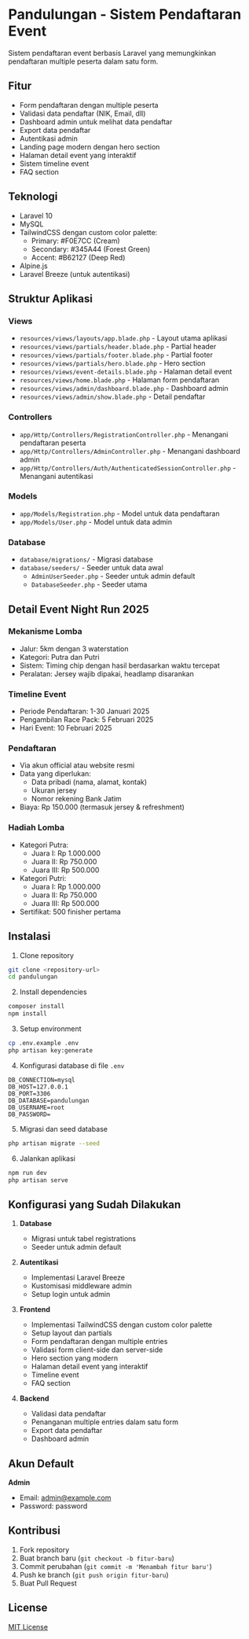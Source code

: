 # Pandulungan - Sistem Pendaftaran Event

Sistem pendaftaran event berbasis Laravel yang memungkinkan pendaftaran multiple peserta dalam satu form.

## Fitur

- Form pendaftaran dengan multiple peserta
- Validasi data pendaftar (NIK, Email, dll)
- Dashboard admin untuk melihat data pendaftar
- Export data pendaftar
- Autentikasi admin
- Landing page modern dengan hero section
- Halaman detail event yang interaktif
- Sistem timeline event
- FAQ section

## Teknologi

- Laravel 10
- MySQL
- TailwindCSS dengan custom color palette:
  - Primary: #F0E7CC (Cream)
  - Secondary: #345A44 (Forest Green)
  - Accent: #B62127 (Deep Red)
- Alpine.js
- Laravel Breeze (untuk autentikasi)

## Struktur Aplikasi

### Views
- `resources/views/layouts/app.blade.php` - Layout utama aplikasi
- `resources/views/partials/header.blade.php` - Partial header
- `resources/views/partials/footer.blade.php` - Partial footer
- `resources/views/partials/hero.blade.php` - Hero section
- `resources/views/event-details.blade.php` - Halaman detail event
- `resources/views/home.blade.php` - Halaman form pendaftaran
- `resources/views/admin/dashboard.blade.php` - Dashboard admin
- `resources/views/admin/show.blade.php` - Detail pendaftar

### Controllers
- `app/Http/Controllers/RegistrationController.php` - Menangani pendaftaran peserta
- `app/Http/Controllers/AdminController.php` - Menangani dashboard admin
- `app/Http/Controllers/Auth/AuthenticatedSessionController.php` - Menangani autentikasi

### Models
- `app/Models/Registration.php` - Model untuk data pendaftaran
- `app/Models/User.php` - Model untuk data admin

### Database
- `database/migrations/` - Migrasi database
- `database/seeders/` - Seeder untuk data awal
  - `AdminUserSeeder.php` - Seeder untuk admin default
  - `DatabaseSeeder.php` - Seeder utama

## Detail Event Night Run 2025

### Mekanisme Lomba
- Jalur: 5km dengan 3 waterstation
- Kategori: Putra dan Putri
- Sistem: Timing chip dengan hasil berdasarkan waktu tercepat
- Peralatan: Jersey wajib dipakai, headlamp disarankan

### Timeline Event
- Periode Pendaftaran: 1-30 Januari 2025
- Pengambilan Race Pack: 5 Februari 2025
- Hari Event: 10 Februari 2025

### Pendaftaran
- Via akun official atau website resmi
- Data yang diperlukan:
  - Data pribadi (nama, alamat, kontak)
  - Ukuran jersey
  - Nomor rekening Bank Jatim
- Biaya: Rp 150.000 (termasuk jersey & refreshment)

### Hadiah Lomba
- Kategori Putra:
  - Juara I: Rp 1.000.000
  - Juara II: Rp 750.000
  - Juara III: Rp 500.000
- Kategori Putri:
  - Juara I: Rp 1.000.000
  - Juara II: Rp 750.000
  - Juara III: Rp 500.000
- Sertifikat: 500 finisher pertama

## Instalasi

1. Clone repository
```bash
git clone <repository-url>
cd pandulungan
```

2. Install dependencies
```bash
composer install
npm install
```

3. Setup environment
```bash
cp .env.example .env
php artisan key:generate
```

4. Konfigurasi database di file `.env`
```env
DB_CONNECTION=mysql
DB_HOST=127.0.0.1
DB_PORT=3306
DB_DATABASE=pandulungan
DB_USERNAME=root
DB_PASSWORD=
```

5. Migrasi dan seed database
```bash
php artisan migrate --seed
```

6. Jalankan aplikasi
```bash
npm run dev
php artisan serve
```

## Konfigurasi yang Sudah Dilakukan

1. **Database**
   - Migrasi untuk tabel registrations
   - Seeder untuk admin default

2. **Autentikasi**
   - Implementasi Laravel Breeze
   - Kustomisasi middleware admin
   - Setup login untuk admin

3. **Frontend**
   - Implementasi TailwindCSS dengan custom color palette
   - Setup layout dan partials
   - Form pendaftaran dengan multiple entries
   - Validasi form client-side dan server-side
   - Hero section yang modern
   - Halaman detail event yang interaktif
   - Timeline event
   - FAQ section

4. **Backend**
   - Validasi data pendaftar
   - Penanganan multiple entries dalam satu form
   - Export data pendaftar
   - Dashboard admin

## Akun Default

**Admin**
- Email: admin@example.com
- Password: password

## Kontribusi

1. Fork repository
2. Buat branch baru (`git checkout -b fitur-baru`)
3. Commit perubahan (`git commit -m 'Menambah fitur baru'`)
4. Push ke branch (`git push origin fitur-baru`)
5. Buat Pull Request

## License

[MIT License](LICENSE.md)
